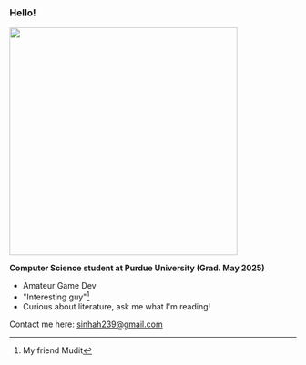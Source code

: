 ### Hello!  

<img src="https://media.giphy.com/media/v1.Y2lkPTc5MGI3NjExZnIyYWxnNTd6aTVlYmYwbHgyOWRhem90cGVhZ3Vibm5mM2VpcTVwcyZlcD12MV9pbnRlcm5hbF9naWZfYnlfaWQmY3Q9Zw/UVwfullf2JumTYRcSz/giphy.gif" width="400" height="400" />

**Computer Science student at Purdue University (Grad. May 2025)**
  - Amateur Game Dev
  - "Interesting guy"[^1]
  - Curious about literature, ask me what I'm reading! 

Contact me here: sinhah239@gmail.com

[^1]: My friend Mudit

<!---
sinhah239/sinhah239 is a ✨ special ✨ repository because its `README.md` (this file) appears on your GitHub profile.
You can click the Preview link to take a look at your changes.
--->

